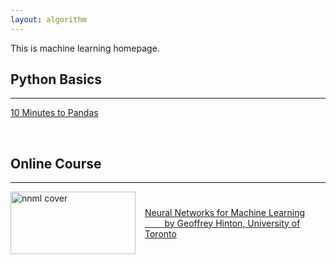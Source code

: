 ```yaml
---
layout: algorithm
---
```


This is machine learning homepage.

## Python Basics
---

[10 Minutes to Pandas]({{site.baseurl}}/algorithms/machinelearning/10-minutes-to-pandas "10 Minutes to Pandas")

<br>

## Online Course
---

<div>
  <a href="{{site.baseurl}}/algorithms/machinelearning/nnml" style="display: flex; align-items: center;">
    <img src="{{site.baseurl}}/algorithms/machinelearning/nnml/image/nnml_hinton.jpg" alt="nnml cover" width="200" height="100" style="vertical-align: middle; border: 0; margin-right: 15px">
    <span>Neural Networks for Machine Learning<br>&nbsp; &nbsp; &nbsp; &nbsp; by Geoffrey Hinton, University of Toronto</span>
  </a>
</div>
